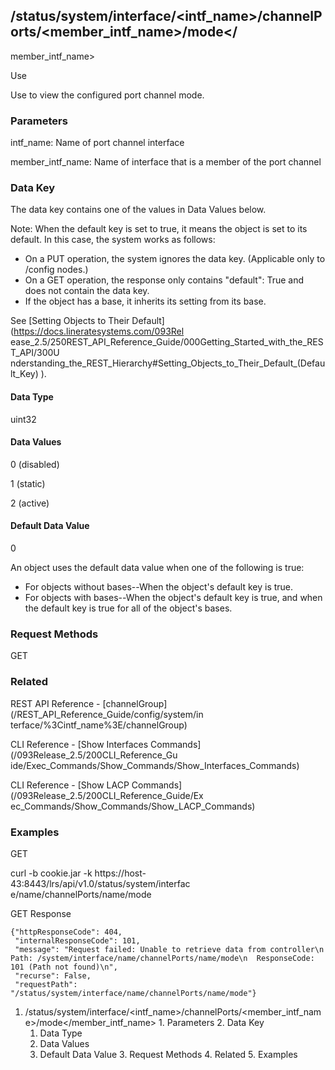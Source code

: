## /status/system/interface/<intf_name>/channelPorts/<member_intf_name>/mode</
member_intf_name>

Use

Use to view the configured port channel mode.

### Parameters

intf_name: Name of port channel interface

member_intf_name: Name of interface that is a member of the port channel

### Data Key

The data key contains one of the values in Data Values below.

Note: When the default key is set to true, it means the object is set to its
default. In this case, the system works as follows:

  * On a PUT operation, the system ignores the data key. (Applicable only to /config nodes.)
  * On a GET operation, the response only contains "default": True and does not contain the data key.
  * If the object has a base, it inherits its setting from its base.

See [Setting Objects to Their Default](https://docs.lineratesystems.com/093Rel
ease_2.5/250REST_API_Reference_Guide/000Getting_Started_with_the_REST_API/300U
nderstanding_the_REST_Hierarchy#Setting_Objects_to_Their_Default_(Default_Key)
).

#### Data Type

uint32

#### Data Values

0 (disabled)

1 (static)

2 (active)

#### Default Data Value

0

An object uses the default data value when one of the following is true:

  * For objects without bases--When the object's default key is true.
  * For objects with bases--When the object's default key is true, and when the default key is true for all of the object's bases.

### Request Methods

GET

### Related

REST API Reference - [channelGroup](/REST_API_Reference_Guide/config/system/in
terface/%3Cintf_name%3E/channelGroup)

CLI Reference - [Show Interfaces Commands](/093Release_2.5/200CLI_Reference_Gu
ide/Exec_Commands/Show_Commands/Show_Interfaces_Commands)

CLI Reference - [Show LACP Commands](/093Release_2.5/200CLI_Reference_Guide/Ex
ec_Commands/Show_Commands/Show_LACP_Commands)

### Examples

GET

curl -b cookie.jar -k https://host-43:8443/lrs/api/v1.0/status/system/interfac
e/name/channelPorts/name/mode

GET Response

    
    {"httpResponseCode": 404,
     "internalResponseCode": 101,
     "message": "Request failed: Unable to retrieve data from controller\n  Path: /system/interface/name/channelPorts/name/mode\n  ResponseCode: 101 (Path not found)\n",
     "recurse": False,
     "requestPath": "/status/system/interface/name/channelPorts/name/mode"}
    

  1. /status/system/interface/<intf_name>/channelPorts/<member_intf_name>/mode</member_intf_name>
    1. Parameters
    2. Data Key
      1. Data Type
      2. Data Values
      3. Default Data Value
    3. Request Methods
    4. Related
    5. Examples

